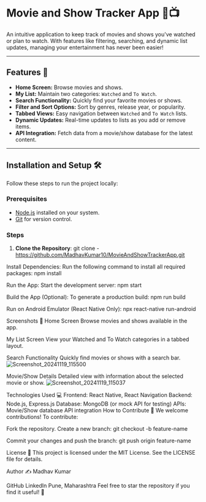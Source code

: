 
# Movie and Show Tracker App 🎥📺

An intuitive application to keep track of movies and shows you've watched or plan to watch. With features like filtering, searching, and dynamic list updates, managing your entertainment has never been easier!

---

## Features 🚀

- **Home Screen:** Browse movies and shows.
- **My List:** Maintain two categories: `Watched` and `To Watch`.
- **Search Functionality:** Quickly find your favorite movies or shows.
- **Filter and Sort Options:** Sort by genres, release year, or popularity.
- **Tabbed Views:** Easy navigation between `Watched` and `To Watch` lists.
- **Dynamic Updates:** Real-time updates to lists as you add or remove items.
- **API Integration:** Fetch data from a movie/show database for the latest content.

---

## Installation and Setup 🛠️

Follow these steps to run the project locally:

### Prerequisites
- [Node.js](https://nodejs.org/en/download/) installed on your system.
- [Git](https://git-scm.com/) for version control.

### Steps

1. **Clone the Repository**:
   git clone - https://github.com/MadhavKumar10/MovieAndShowTrackerApp.git


Install Dependencies: Run the following command to install all required packages:
npm install

Run the App: Start the development server:
npm start


Build the App (Optional): To generate a production build:
npm run build

Run on Android Emulator (React Native Only):
npx react-native run-android


Screenshots 📸
Home Screen
Browse movies and shows available in the app.


My List Screen
View your Watched and To Watch categories in a tabbed layout.


Search Functionality
Quickly find movies or shows with a search bar.
![Screenshot_20241119_115500](https://github.com/user-attachments/assets/a9b7ed84-e3eb-4db7-a158-de3c70ae9f07)


Movie/Show Details
Detailed view with information about the selected movie or show.
![Screenshot_20241119_115037](https://github.com/user-attachments/assets/3d1727d5-60cf-4c32-a9b0-9566a0d814e9)


Technologies Used 💻
Frontend: React Native, React Navigation
Backend: Node.js, Express.js
Database: MongoDB (or mock API for testing)
APIs: Movie/Show database API integration
How to Contribute 🤝
We welcome contributions! To contribute:

Fork the repository.
Create a new branch:
git checkout -b feature-name

Commit your changes and push the branch:
git push origin feature-name


License 📄
This project is licensed under the MIT License. See the LICENSE file for details.

Author ✍️
Madhav Kumar

GitHub
LinkedIn
Pune, Maharashtra
Feel free to star the repository if you find it useful! 🌟

   
